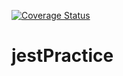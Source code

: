 [![Coverage Status](https://coveralls.io/repos/github/tarekul/jestPractice/badge.svg?branch=master)](https://coveralls.io/github/tarekul/jestPractice?branch=master)
# jestPractice
